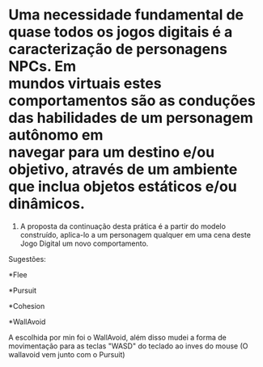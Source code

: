 # Uma necessidade fundamental de quase todos os jogos digitais é a caracterização de personagens NPCs. Em <br> mundos virtuais estes comportamentos são as conduções das habilidades de um personagem autônomo em <br> navegar para um destino e/ou objetivo, através de um ambiente que inclua objetos estáticos e/ou dinâmicos. 

 1. A proposta da continuação desta prática é a partir do modelo construído, aplica-lo a um personagem
 qualquer em uma cena deste Jogo Digital um novo comportamento.

Sugestões:

 *Flee

 *Pursuit
 
 *Cohesion

 *WallAvoid

A escolhida por min foi o WallAvoid, além disso mudei a forma de movimentação para as teclas
"WASD" do teclado ao inves do mouse (O wallavoid vem junto com o Pursuit)
